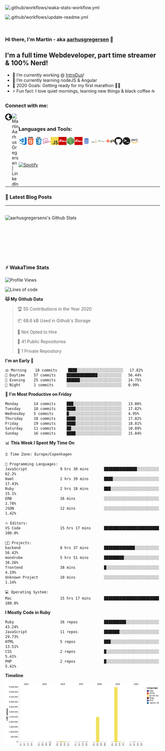 ![.github/workflows/waka-stats-workflow.yml](https://github.com/aarhusgregersen/aarhusgregersen/workflows/.github/workflows/waka-stats-workflow.yml/badge.svg)

![.github/workflows/update-readme.yml](https://github.com/aarhusgregersen/aarhusgregersen/workflows/.github/workflows/update-readme.yml/badge.svg)

<br>



### Hi there, I'm Martin - aka [aarhusgregersen][website] 👋

## I'm a full time Webdeveloper, part time streamer & 100% Nerd!
- 🔭 I’m currently working @ [IntroDus][workwebsite]!
- 🌱 I’m currently learning nodeJS & Angular
- 🥅 2020 Goals: Getting ready for my first marathon 🏃‍♂️
- ⚡ Fun fact: I love quiet mornings, learning new things & black coffee ☕

### Connect with me:

[<img align="left" alt="mgregersen.dk" width="22px" src="https://raw.githubusercontent.com/iconic/open-iconic/master/svg/globe.svg" />][website]
[<img align="left" alt="Martin Aarhus Gregersen | LinkedIn" width="22px" src="https://cdn.jsdelivr.net/npm/simple-icons@v3/icons/linkedin.svg" />][linkedin]

<br />

### Languages and Tools:

<img align="left" alt="Visual Studio Code" width="26px" src="https://raw.githubusercontent.com/github/explore/80688e429a7d4ef2fca1e82350fe8e3517d3494d/topics/visual-studio-code/visual-studio-code.png" />
<img align="left" alt="HTML5" width="26px" src="https://raw.githubusercontent.com/github/explore/80688e429a7d4ef2fca1e82350fe8e3517d3494d/topics/html/html.png" />
<img align="left" alt="CSS3" width="26px" src="https://raw.githubusercontent.com/github/explore/80688e429a7d4ef2fca1e82350fe8e3517d3494d/topics/css/css.png" />
<img align="left" alt="Sass" width="26px" src="https://raw.githubusercontent.com/github/explore/80688e429a7d4ef2fca1e82350fe8e3517d3494d/topics/sass/sass.png" />
<img align="left" alt="JavaScript" width="26px" src="https://raw.githubusercontent.com/github/explore/80688e429a7d4ef2fca1e82350fe8e3517d3494d/topics/javascript/javascript.png" />
<img align="left" alt="Rails" width="26px" src="https://raw.githubusercontent.com/github/explore/fbceb94436312b6dacde68d122a5b9c7d11f9524/topics/rails/rails.png" />
<img align="left" alt="Node.js" width="26px" src="https://raw.githubusercontent.com/github/explore/80688e429a7d4ef2fca1e82350fe8e3517d3494d/topics/nodejs/nodejs.png" />
<img align="left" alt="Angular" width="26px" src="https://raw.githubusercontent.com/github/explore/fbceb94436312b6dacde68d122a5b9c7d11f9524/topics/rails/rails.png" />
<img align="left" alt="SQL" width="26px" src="https://raw.githubusercontent.com/github/explore/80688e429a7d4ef2fca1e82350fe8e3517d3494d/topics/sql/sql.png" />
<img align="left" alt="MySQL" width="26px" src="https://raw.githubusercontent.com/github/explore/80688e429a7d4ef2fca1e82350fe8e3517d3494d/topics/mysql/mysql.png" />
<img align="left" alt="MongoDB" width="26px" src="https://raw.githubusercontent.com/github/explore/80688e429a7d4ef2fca1e82350fe8e3517d3494d/topics/mongodb/mongodb.png" />
<img align="left" alt="Git" width="26px" src="https://raw.githubusercontent.com/github/explore/80688e429a7d4ef2fca1e82350fe8e3517d3494d/topics/git/git.png" />
<img align="left" alt="GitHub" width="26px" src="https://raw.githubusercontent.com/github/explore/78df643247d429f6cc873026c0622819ad797942/topics/github/github.png" />
<img align="left" alt="Terminal" width="26px" src="https://raw.githubusercontent.com/github/explore/80688e429a7d4ef2fca1e82350fe8e3517d3494d/topics/terminal/terminal.png" />
<img align="left" alt="AWS" width="26px" src="https://raw.githubusercontent.com/github/explore/fbceb94436312b6dacde68d122a5b9c7d11f9524/topics/aws/aws.png" />

<br />
<br />
<br />
<br />

[![Spotify](https://novatorem.aarhusgregersen.vercel.app/api/spotify)](https://open.spotify.com/user/116432010)

<br />
<br />

---

### 📕 Latest Blog Posts
<!-- BLOG-POST-LIST:START -->
<!-- BLOG-POST-LIST:END -->

---

<br />

<img align="left" alt="aarhusgregersens's Github Stats" src="https://github-readme-stats.aarhusgregersen.vercel.app/api?username=aarhusgregersen&show_icons=true&hide_border=true&count_private=true&theme=calm" />

<br />
<br />
<br />
<br />
<br />
<br />
<br />
<br />

### ⚡ WakaTime Stats

<!--START_SECTION:waka-->
![Profile Views](http://img.shields.io/badge/Profile%20Views-0-blue)

![Lines of code](https://img.shields.io/badge/From%20Hello%20World%20I%27ve%20Written-60664%20lines%20of%20code-blue)

**🐱 My Github Data** 

> 🏆 55 Contributions in the Year 2020
 > 
> 📦 68.6 kB Used in Github's Storage 
 > 
> 🚫 Not Opted to Hire
 > 
> 📜 41 Public Repositories
 > 
> 🔑 1 Private Repository 
 > 
**I'm an Early 🐤** 

```text
🌞 Morning    18 commits     ████░░░░░░░░░░░░░░░░░░░░░   17.82% 
🌆 Daytime    57 commits     ██████████████░░░░░░░░░░░   56.44% 
🌃 Evening    25 commits     ██████░░░░░░░░░░░░░░░░░░░   24.75% 
🌙 Night      1 commits      ░░░░░░░░░░░░░░░░░░░░░░░░░   0.99%

```
📅 **I'm Most Productive on Friday** 

```text
Monday       14 commits     ███░░░░░░░░░░░░░░░░░░░░░░   13.86% 
Tuesday      18 commits     ████░░░░░░░░░░░░░░░░░░░░░   17.82% 
Wednesday    5 commits      █░░░░░░░░░░░░░░░░░░░░░░░░   4.95% 
Thursday     18 commits     ████░░░░░░░░░░░░░░░░░░░░░   17.82% 
Friday       19 commits     ████░░░░░░░░░░░░░░░░░░░░░   18.81% 
Saturday     11 commits     ██░░░░░░░░░░░░░░░░░░░░░░░   10.89% 
Sunday       16 commits     ████░░░░░░░░░░░░░░░░░░░░░   15.84%

```


📊 **This Week I Spent My Time On** 

```text
⌚︎ Time Zone: Europe/Copenhagen

💬 Programming Languages: 
JavaScript               9 hrs 30 mins       ███████████████░░░░░░░░░░   62.2% 
Haml                     2 hrs 39 mins       ████░░░░░░░░░░░░░░░░░░░░░   17.43% 
Ruby                     2 hrs 18 mins       ███░░░░░░░░░░░░░░░░░░░░░░   15.1% 
ERB                      16 mins             ░░░░░░░░░░░░░░░░░░░░░░░░░   1.78% 
JSON                     12 mins             ░░░░░░░░░░░░░░░░░░░░░░░░░   1.42%

🔥 Editors: 
VS Code                  15 hrs 17 mins      █████████████████████████   100.0%

🐱‍💻 Projects: 
backend                  8 hrs 37 mins       ██████████████░░░░░░░░░░░   56.42% 
mondrobe                 5 hrs 51 mins       █████████░░░░░░░░░░░░░░░░   38.26% 
frontend                 38 mins             █░░░░░░░░░░░░░░░░░░░░░░░░   4.19% 
Unknown Project          10 mins             ░░░░░░░░░░░░░░░░░░░░░░░░░   1.14%

💻 Operating System: 
Mac                      15 hrs 17 mins      █████████████████████████   100.0%

```

**I Mostly Code in Ruby** 

```text
Ruby                     16 repos            ██████████░░░░░░░░░░░░░░░   43.24% 
JavaScript               11 repos            ███████░░░░░░░░░░░░░░░░░░   29.73% 
HTML                     5 repos             ███░░░░░░░░░░░░░░░░░░░░░░   13.51% 
CSS                      2 repos             █░░░░░░░░░░░░░░░░░░░░░░░░   5.41% 
PHP                      2 repos             █░░░░░░░░░░░░░░░░░░░░░░░░   5.41%

```


**Timeline**

![Chart not found](https://github.com/aarhusgregersen/aarhusgregersen/blob/master/charts/bar_graph.png) 


<!--END_SECTION:waka-->



[website]: https://mgregersen.dk
[workwebsite]: https://introdus.dk
[linkedin]: https://www.linkedin.com/in/martinaarhus/
